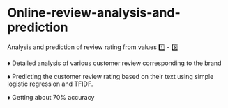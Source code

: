 # Online-review-analysis-and-prediction
Analysis and prediction of review rating from values :one: - :five:

:diamonds: Detailed analysis of various customer review corresponding to the brand

:diamonds: Predicting the customer review rating based on their text using simple logistic regression and TFIDF. 

:diamonds: Getting about 70% accuracy 
